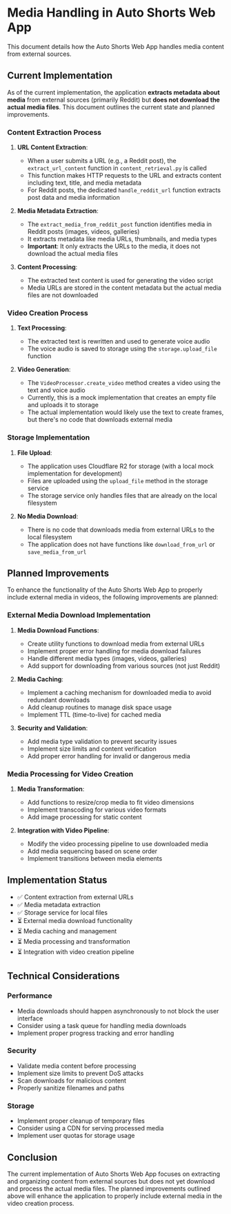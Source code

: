 # Media Handling in Auto Shorts Web App

This document details how the Auto Shorts Web App handles media content from external sources.

## Current Implementation

As of the current implementation, the application **extracts metadata about media** from external sources (primarily Reddit) but **does not download the actual media files**. This document outlines the current state and planned improvements.

### Content Extraction Process

1. **URL Content Extraction**: 
   - When a user submits a URL (e.g., a Reddit post), the `extract_url_content` function in `content_retrieval.py` is called
   - This function makes HTTP requests to the URL and extracts content including text, title, and media metadata
   - For Reddit posts, the dedicated `handle_reddit_url` function extracts post data and media information

2. **Media Metadata Extraction**:
   - The `extract_media_from_reddit_post` function identifies media in Reddit posts (images, videos, galleries)
   - It extracts metadata like media URLs, thumbnails, and media types
   - **Important**: It only extracts the URLs to the media, it does not download the actual media files

3. **Content Processing**:
   - The extracted text content is used for generating the video script
   - Media URLs are stored in the content metadata but the actual media files are not downloaded

### Video Creation Process

1. **Text Processing**:
   - The extracted text is rewritten and used to generate voice audio
   - The voice audio is saved to storage using the `storage.upload_file` function

2. **Video Generation**:
   - The `VideoProcessor.create_video` method creates a video using the text and voice audio
   - Currently, this is a mock implementation that creates an empty file and uploads it to storage
   - The actual implementation would likely use the text to create frames, but there's no code that downloads external media

### Storage Implementation

1. **File Upload**:
   - The application uses Cloudflare R2 for storage (with a local mock implementation for development)
   - Files are uploaded using the `upload_file` method in the storage service
   - The storage service only handles files that are already on the local filesystem

2. **No Media Download**:
   - There is no code that downloads media from external URLs to the local filesystem
   - The application does not have functions like `download_from_url` or `save_media_from_url`

## Planned Improvements

To enhance the functionality of the Auto Shorts Web App to properly include external media in videos, the following improvements are planned:

### External Media Download Implementation

1. **Media Download Functions**:
   - Create utility functions to download media from external URLs
   - Implement proper error handling for media download failures
   - Handle different media types (images, videos, galleries)
   - Add support for downloading from various sources (not just Reddit)

2. **Media Caching**:
   - Implement a caching mechanism for downloaded media to avoid redundant downloads
   - Add cleanup routines to manage disk space usage
   - Implement TTL (time-to-live) for cached media

3. **Security and Validation**:
   - Add media type validation to prevent security issues
   - Implement size limits and content verification
   - Add proper error handling for invalid or dangerous media

### Media Processing for Video Creation

1. **Media Transformation**:
   - Add functions to resize/crop media to fit video dimensions
   - Implement transcoding for various video formats
   - Add image processing for static content

2. **Integration with Video Pipeline**:
   - Modify the video processing pipeline to use downloaded media
   - Add media sequencing based on scene order
   - Implement transitions between media elements

## Implementation Status

- ✅ Content extraction from external URLs
- ✅ Media metadata extraction
- ✅ Storage service for local files
- ⏳ External media download functionality
- ⏳ Media caching and management
- ⏳ Media processing and transformation
- ⏳ Integration with video creation pipeline

## Technical Considerations

### Performance

- Media downloads should happen asynchronously to not block the user interface
- Consider using a task queue for handling media downloads
- Implement proper progress tracking and error handling

### Security

- Validate media content before processing
- Implement size limits to prevent DoS attacks
- Scan downloads for malicious content
- Properly sanitize filenames and paths

### Storage

- Implement proper cleanup of temporary files
- Consider using a CDN for serving processed media
- Implement user quotas for storage usage

## Conclusion

The current implementation of Auto Shorts Web App focuses on extracting and organizing content from external sources but does not yet download and process the actual media files. The planned improvements outlined above will enhance the application to properly include external media in the video creation process. 
